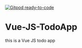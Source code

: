 [![Gitpod ready-to-code](https://img.shields.io/badge/Gitpod-ready--to--code-blue?logo=gitpod)](https://gitpod.io/#https://github.com/Natarajan-1998/Vue-JS-TodoApp)

# Vue-JS-TodoApp
this is a Vue JS todo app


